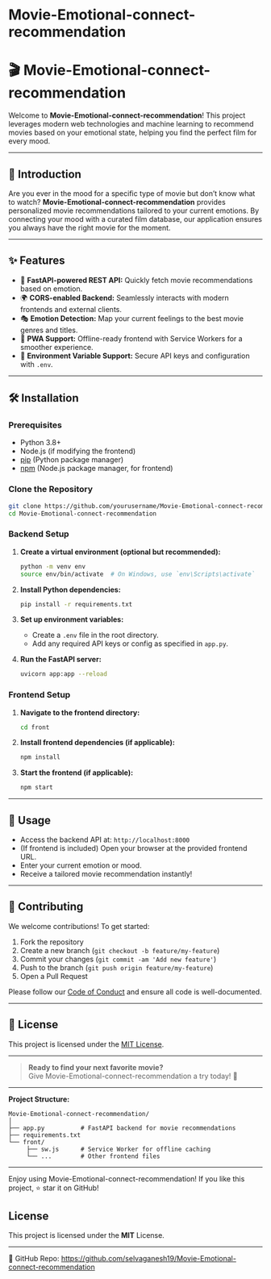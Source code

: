 # Movie-Emotional-connect-recommendation

# 🎬 Movie-Emotional-connect-recommendation

Welcome to **Movie-Emotional-connect-recommendation**! This project leverages modern web technologies and machine learning to recommend movies based on your emotional state, helping you find the perfect film for every mood.

---

## 📖 Introduction

Are you ever in the mood for a specific type of movie but don’t know what to watch? **Movie-Emotional-connect-recommendation** provides personalized movie recommendations tailored to your current emotions. By connecting your mood with a curated film database, our application ensures you always have the right movie for the moment.

---

## ✨ Features

- 🚀 **FastAPI-powered REST API:** Quickly fetch movie recommendations based on emotion.
- 🌍 **CORS-enabled Backend:** Seamlessly interacts with modern frontends and external clients.
- 🎭 **Emotion Detection:** Map your current feelings to the best movie genres and titles.
- 📱 **PWA Support:** Offline-ready frontend with Service Workers for a smoother experience.
- 🔐 **Environment Variable Support:** Secure API keys and configuration with `.env`.

---

## 🛠 Installation

### Prerequisites

- Python 3.8+
- Node.js (if modifying the frontend)
- [pip](https://pip.pypa.io/) (Python package manager)
- [npm](https://www.npmjs.com/) (Node.js package manager, for frontend)

### Clone the Repository

```bash
git clone https://github.com/yourusername/Movie-Emotional-connect-recommendation.git
cd Movie-Emotional-connect-recommendation
```

### Backend Setup

1. **Create a virtual environment (optional but recommended):**
   ```bash
   python -m venv env
   source env/bin/activate  # On Windows, use `env\Scripts\activate`
   ```

2. **Install Python dependencies:**
   ```bash
   pip install -r requirements.txt
   ```

3. **Set up environment variables:**
   - Create a `.env` file in the root directory.
   - Add any required API keys or config as specified in `app.py`.

4. **Run the FastAPI server:**
   ```bash
   uvicorn app:app --reload
   ```

### Frontend Setup

1. **Navigate to the frontend directory:**
   ```bash
   cd front
   ```

2. **Install frontend dependencies (if applicable):**
   ```bash
   npm install
   ```

3. **Start the frontend (if applicable):**
   ```bash
   npm start
   ```

---

## 🚦 Usage

- Access the backend API at: `http://localhost:8000`
- (If frontend is included) Open your browser at the provided frontend URL.
- Enter your current emotion or mood.
- Receive a tailored movie recommendation instantly!

---

## 🤝 Contributing

We welcome contributions! To get started:

1. Fork the repository
2. Create a new branch (`git checkout -b feature/my-feature`)
3. Commit your changes (`git commit -am 'Add new feature'`)
4. Push to the branch (`git push origin feature/my-feature`)
5. Open a Pull Request

Please follow our [Code of Conduct](CODE_OF_CONDUCT.md) and ensure all code is well-documented.

---

## 📄 License

This project is licensed under the [MIT License](LICENSE).

---

> **Ready to find your next favorite movie?**  
> Give Movie-Emotional-connect-recommendation a try today! 🍿

---

**Project Structure:**
```
Movie-Emotional-connect-recommendation/
│
├── app.py          # FastAPI backend for movie recommendations
├── requirements.txt
└── front/
     ├── sw.js      # Service Worker for offline caching
     └── ...        # Other frontend files
```
---

Enjoy using Movie-Emotional-connect-recommendation! If you like this project, ⭐ star it on GitHub!

## License
This project is licensed under the **MIT** License.

---
🔗 GitHub Repo: https://github.com/selvaganesh19/Movie-Emotional-connect-recommendation
